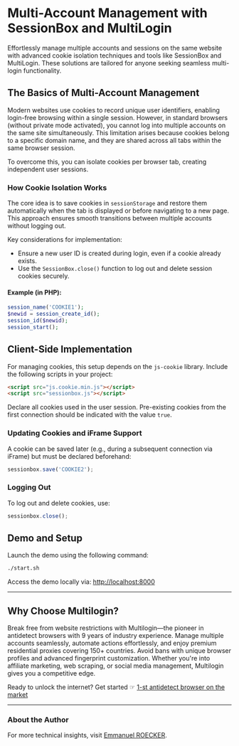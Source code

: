 
# Multi-Account Management with SessionBox and MultiLogin

Effortlessly manage multiple accounts and sessions on the same website with advanced cookie isolation techniques and tools like SessionBox and MultiLogin. These solutions are tailored for anyone seeking seamless multi-login functionality.

## The Basics of Multi-Account Management

Modern websites use cookies to record unique user identifiers, enabling login-free browsing within a single session. However, in standard browsers (without private mode activated), you cannot log into multiple accounts on the same site simultaneously. This limitation arises because cookies belong to a specific domain name, and they are shared across all tabs within the same browser session.

To overcome this, you can isolate cookies per browser tab, creating independent user sessions.

### How Cookie Isolation Works

The core idea is to save cookies in `sessionStorage` and restore them automatically when the tab is displayed or before navigating to a new page. This approach ensures smooth transitions between multiple accounts without logging out.

Key considerations for implementation:
- Ensure a new user ID is created during login, even if a cookie already exists.
- Use the `SessionBox.close()` function to log out and delete session cookies securely.

#### Example (in PHP):
```php
session_name('COOKIE1');
$newid = session_create_id();
session_id($newid);
session_start();
```

## Client-Side Implementation

For managing cookies, this setup depends on the `js-cookie` library. Include the following scripts in your project:

```html
<script src="js.cookie.min.js"></script>
<script src="sessionbox.js"></script>
```

Declare all cookies used in the user session. Pre-existing cookies from the first connection should be indicated with the value `true`.

### Updating Cookies and iFrame Support

A cookie can be saved later (e.g., during a subsequent connection via iFrame) but must be declared beforehand:

```javascript
sessionbox.save('COOKIE2');
```

### Logging Out

To log out and delete cookies, use:

```javascript
sessionbox.close();
```

## Demo and Setup

Launch the demo using the following command:

```bash
./start.sh
```

Access the demo locally via:
[http://localhost:8000](http://localhost:8000)

---

## Why Choose Multilogin?

Break free from website restrictions with Multilogin—the pioneer in antidetect browsers with 9 years of industry experience. Manage multiple accounts seamlessly, automate actions effortlessly, and enjoy premium residential proxies covering 150+ countries. Avoid bans with unique browser profiles and advanced fingerprint customization. Whether you're into affiliate marketing, web scraping, or social media management, Multilogin gives you a competitive edge.

Ready to unlock the internet? Get started ☞ [1-st antidetect browser on the market](https://bit.ly/multIlogin)

---

### About the Author

For more technical insights, visit [Emmanuel ROECKER](https://www.rymetemmanuel.fr/emmanuel-roecker.html).
